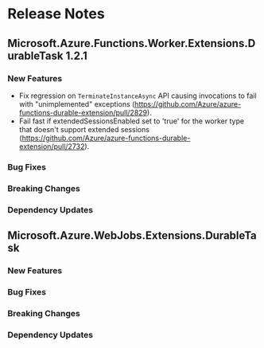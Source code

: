 # Release Notes

## Microsoft.Azure.Functions.Worker.Extensions.DurableTask 1.2.1

### New Features

- Fix regression on `TerminateInstanceAsync` API causing invocations to fail with "unimplemented" exceptions (https://github.com/Azure/azure-functions-durable-extension/pull/2829).
- Fail fast if extendedSessionsEnabled set to 'true' for the worker type that doesn't support extended sessions (https://github.com/Azure/azure-functions-durable-extension/pull/2732).

### Bug Fixes

### Breaking Changes

### Dependency Updates

## Microsoft.Azure.WebJobs.Extensions.DurableTask <version>

### New Features

### Bug Fixes

### Breaking Changes

### Dependency Updates
